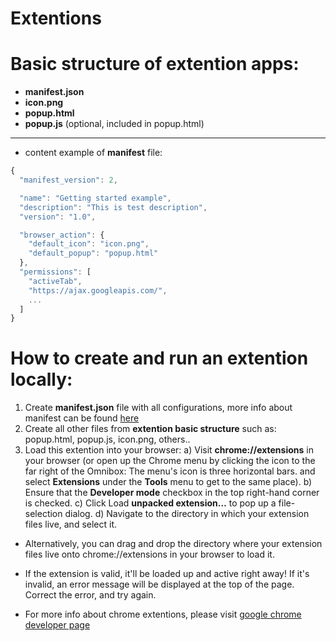 # Extentions

# Basic structure of extention apps:
* **manifest.json**
* **icon.png**
* **popup.html**
* **popup.js** (optional, included in popup.html)
_______________________________________________________
* content example of **manifest** file:
```javascript
{
  "manifest_version": 2,

  "name": "Getting started example",
  "description": "This is test description",
  "version": "1.0",

  "browser_action": {
    "default_icon": "icon.png",
    "default_popup": "popup.html"
  },
  "permissions": [
    "activeTab",
    "https://ajax.googleapis.com/",
    ...
  ]
}
```

  

# How to create and run an extention locally: 
  1. Create **manifest.json** file with all configurations, more info about manifest can be found [here](https://developer.chrome.com/extensions/manifest)
  2. Create all other files from **extention basic structure** such as: popup.html, popup.js, icon.png, others..
  3. Load this extention into your browser: 
    a) Visit **chrome://extensions** in your browser (or open up the Chrome menu by clicking the icon to the far right of the Omnibox:  The menu's icon is three horizontal bars. and select **Extensions** under the **Tools** menu to get to the same place).
    b) Ensure that the **Developer mode** checkbox in the top right-hand corner is checked.
    c) Click Load **unpacked extension…** to pop up a file-selection dialog.
    d) Navigate to the directory in which your extension files live, and select it.
* Alternatively, you can drag and drop the directory where your extension files live onto chrome://extensions in your browser to load it.
* If the extension is valid, it'll be loaded up and active right away! If it's invalid, an error message will be displayed at the top of the page. Correct the error, and try again.


* For more info about chrome extentions, please visit [google chrome developer page](https://developer.chrome.com/extensions/getstarted)